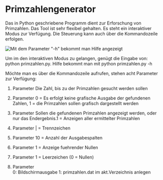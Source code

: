 # Primzahlengenerator
Das in Python geschriebene Programm dient zur Erforschung von Primzahlen. Das Tool ist sehr flexibel gehalten. Es steht ein interaktiver Modus zur Verfügung. Die Steuerung kann auch über die Kommandozeile erfolgen.

![Mit dem Parameter "-h" bekommt man Hilfe angezeigt](https://github.com/pittermann/Primzahlengenerator/edit/master/primzahlen_help.jpg)

Um im den interaktiven Modus zu gelangen, genügt die Eingabe von: python primzahlen.py.
Hilfe bekommt man mit python primzahlen.py -h


Möchte man es über die Kommandozeile aufrufen, stehen acht Parameter zur Verfügung:
1. Parameter
Die Zahl, bis zu der Primzahlen gesucht werden sollen

2. Parameter
	0 = Es erfolgt keine grafische Ausgabe der gefundenen Zahlen, 
	1 = die Primzahlen sollen grafisch dargestellt werden

3. Parameter
Sollen die gefundenen Primzahlen angezeigt werden, oder nur das Endergebnis.1 = Anzeigen aller ermittelter Primzahlen

4. Parameter
| = Trennzeichen

5. Parameter
10 = Anzahl der Ausgabespalten

6. Parameter
1 = Anzeige fuehrender Nullen

7. Parameter
1 = Leerzeichen (0 = Nullen)
                                       
8. Parameter																			 
0: Bildschirmausgabe
1: primzahlen.dat im akt.Verzeichnis anlegen


